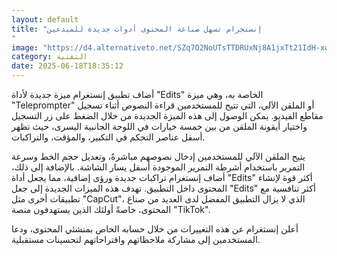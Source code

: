 ```yaml
---
layout: default
title: "إنستجرام تسهل صناعة المحتوى أدوات جديدة للمبدعين
"
image: "https://d4.alternativeto.net/SZq7O2NoUTsTTDRUxNj8A1jxTt21IdH-xwPBvuarwS4/rs:fill:1520:760:0/g:ce:0:0/YWJzOi8vZGlzdC9jb250ZW50LzE3NTAyNzIxMTMwNjcucG5n.png"
category: التقنية
date: 2025-06-18T18:35:12
---
```


أضاف تطبيق إنستغرام ميزة جديدة لأداة "Edits" الخاصة به، وهي ميزة "Teleprompter" أو الملقن الآلي، التي تتيح للمستخدمين قراءة النصوص أثناء تسجيل مقاطع الفيديو. يمكن الوصول إلى هذه الميزة الجديدة من خلال الضغط على زر التسجيل واختيار أيقونة الملقن من بين خمسة خيارات في اللوحة الجانبية اليسرى، حيث تظهر أسفل عناصر التحكم في التكبير، والمؤقت، والتراكبات.

يتيح الملقن الآلي للمستخدمين إدخال نصوصهم مباشرةً، وتعديل حجم الخط وسرعة التمرير باستخدام أشرطة التمرير الموجودة أسفل يسار الشاشة. بالإضافة إلى ذلك، أضاف إنستغرام تراكبات جديدة ورؤى إضافية، مما يجعل أداة "Edits" أكثر قوة لإنشاء المحتوى داخل التطبيق. تهدف هذه الميزات الجديدة إلى جعل "Edits" أكثر تنافسية مع تطبيقات أخرى مثل "CapCut"، الذي لا يزال التطبيق المفضل لدى العديد من صناع المحتوى، خاصةً أولئك الذين يستهدفون منصة "TikTok".

أعلن إنستغرام عن هذه التغييرات من خلال حسابه الخاص بمنشئي المحتوى، ودعا المستخدمين إلى مشاركة ملاحظاتهم واقتراحاتهم لتحسينات مستقبلية.
